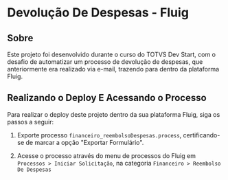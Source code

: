 # Devolução De Despesas - Fluig

## Sobre

Este projeto foi desenvolvido durante o curso do TOTVS Dev Start, com o desafio de automatizar um processo de devolução de despesas, que anteriormente era realizado via e-mail, trazendo para dentro da plataforma Fluig.

## Realizando o Deploy E Acessando o Processo

Para realizar o deploy deste projeto dentro da sua plataforma Fluig, siga os passos a seguir:

1. Exporte processo `financeiro_reembolsoDespesas.process`, certificando-se de marcar a opção "Exportar Formulário".

2. Acesse o processo através do menu de processos do Fluig em `Processos > Iniciar Solicitação`, na categoria `Financeiro > Reembolso De Despesas`
